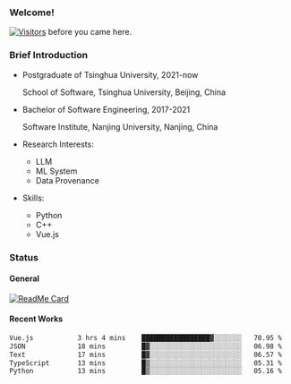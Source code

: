 ### Welcome!

[![Visitors](https://visitor-badge.laobi.icu/badge?page_id=HermitSun.HermitSun)]() before you came here.

### Brief Introduction

- Postgraduate of Tsinghua University, 2021-now
  
  School of Software, Tsinghua University, Beijing, China

- Bachelor of Software Engineering, 2017-2021
  
  Software Institute, Nanjing University, Nanjing, China

- Research Interests:
  - LLM
  - ML System
  - Data Provenance

- Skills:
  - Python
  - C++
  - Vue.js

### Status

#### General

[![ReadMe Card](https://github-readme-stats.hermitsun.vercel.app/api?username=HermitSun&count_private=true&show_icons=true)]()

#### Recent Works

<!--START_SECTION:waka-->

```txt
Vue.js           3 hrs 4 mins    █████████████████▓░░░░░░░   70.95 %
JSON             18 mins         █▓░░░░░░░░░░░░░░░░░░░░░░░   06.98 %
Text             17 mins         █▓░░░░░░░░░░░░░░░░░░░░░░░   06.57 %
TypeScript       13 mins         █▒░░░░░░░░░░░░░░░░░░░░░░░   05.31 %
Python           13 mins         █▒░░░░░░░░░░░░░░░░░░░░░░░   05.16 %
```

<!--END_SECTION:waka-->

